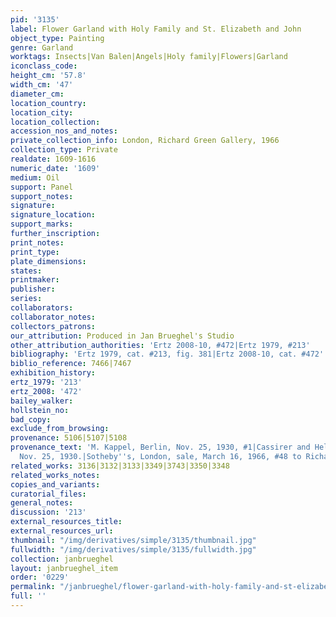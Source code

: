 ```yaml
---
pid: '3135'
label: Flower Garland with Holy Family and St. Elizabeth and John
object_type: Painting
genre: Garland
worktags: Insects|Van Balen|Angels|Holy family|Flowers|Garland
iconclass_code:
height_cm: '57.8'
width_cm: '47'
diameter_cm:
location_country:
location_city:
location_collection:
accession_nos_and_notes:
private_collection_info: London, Richard Green Gallery, 1966
collection_type: Private
realdate: 1609-1616
numeric_date: '1609'
medium: Oil
support: Panel
support_notes:
signature:
signature_location:
support_marks:
further_inscription:
print_notes:
print_type:
plate_dimensions:
states:
printmaker:
publisher:
series:
collaborators:
collaborator_notes:
collectors_patrons:
our_attribution: Produced in Jan Brueghel's Studio
other_attribution_authorities: 'Ertz 2008-10, #472|Ertz 1979, #213'
bibliography: 'Ertz 1979, cat. #213, fig. 381|Ertz 2008-10, cat. #472'
biblio_reference: 7466|7467
exhibition_history:
ertz_1979: '213'
ertz_2008: '472'
bailey_walker:
hollstein_no:
bad_copy:
exclude_from_browsing:
provenance: 5106|5107|5108
provenance_text: 'M. Kappel, Berlin, Nov. 25, 1930, #1|Cassirer and Helbing, Berlin,
  Nov. 25, 1930.|Sotheby''s, London, sale, March 16, 1966, #48 to Richard Green.'
related_works: 3136|3132|3133|3349|3743|3350|3348
related_works_notes:
copies_and_variants:
curatorial_files:
general_notes:
discussion: '213'
external_resources_title:
external_resources_url:
thumbnail: "/img/derivatives/simple/3135/thumbnail.jpg"
fullwidth: "/img/derivatives/simple/3135/fullwidth.jpg"
collection: janbrueghel
layout: janbrueghel_item
order: '0229'
permalink: "/janbrueghel/flower-garland-with-holy-family-and-st-elizabeth-and-john"
full: ''
---
```

